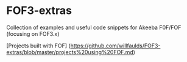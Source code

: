 # FOF3-extras
Collection of examples and useful code snippets for Akeeba F0F/FOF (focusing on FOF3.x)

[Projects built with FOF] (https://github.com/willfaulds/FOF3-extras/blob/master/projects%20using%20FOF.md)
